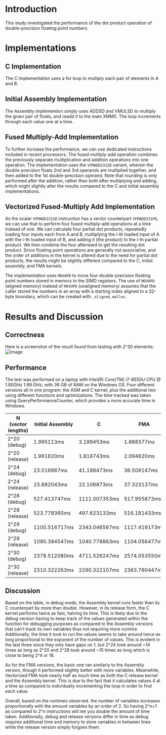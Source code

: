 # Introduction
This study investigated the performance of the dot product operation of double-precision floating point numbers.

# Implementations
## C Implementation
The C implementation uses a for loop to multiply each pair of elements in A and B.

## Initial Assembly Implementation
The Assembly implemention simply uses ADDSD and VMULSD to multiply the given pair of floats, and readd it to the main XMM0. The loop increments through each value one at a time. 

## Fused Multiply-Add Implementation
To further increase the performance, we can use dedicated instructions included in recent processors. The fused multiply-add operation combines the previously separate multiplication and addition operations into one operation. The implementation uses the `VFMADD231SD` variant, wherein the double-precision floats 2nd and 3rd operands are multiplied together, and then added to the 1st double-precision operand. Note that rounding is only performed after the addition, rather than both after multiplying and adding, which might slightly alter the results compared to the C and initial assembly implementations.

## Vectorized Fused-Multiply Add Implementation
As the scalar `VFMADD231SD` instruction has a vector counterpart `VFMADD231PD`, we can use that to perform four fused multiply-add operations at a time instead of one. We can calculate four partial dot products, repeatedly loading four inputs each from A and B, multiplying the i-th loaded input of A with the i-th loaded input of B, and adding it (the product) to the i-th partial product. We then combine the four afterward to get the resulting dot product. Since floating point operations are generally not associative, and the order of additions in the kernel is altered due to the need for partial dot products, the results might be slightly different compared to the C, initial assembly, and FMA kernels.

The implementation uses `MOVAPD` to move four double-precision floating point numbers stored in memory to the SIMD registers. The use of `MOVAPD` (aligned memory) instead of `MOVUPD` (unaligned memory) assumes that the caller stored the numbers in an array with a starting index aligned to a 32-byte boundary, which can be created with `_aligned_malloc`.

# Results and Discussion
## Correctness
Here is a screenshot of the result found from testing with 2^30 elements:
![image](https://github.com/3liteking148/lbyarch-mp2/assets/113081450/102a3691-23bd-4459-ba5d-05393b8e2a73)

## Performance
The test was performed on a laptop with Intel(R) Core(TM) i7-8550U CPU @ 1.80GHz 1.99 GHz, with 36 GB of RAM on the Windows OS. Four different versions all in one program: the ASM and C kernel, plus the additional two using different functions and optimizations. The time tracked was taken using QueryPerformanceCounter, which provides a more accurate time in Windows. 

| N (vector lengths) | Initial Assembly | C            | FMA          | Vectorized FMA |
| ------------------ | ---------------- | ------------ | ------------ | -------------- |
| 2^20 (debug)       | 1.995113ms       | 3.199453ms   | 1.888377ms   | 1.543543ms     |
| 2^20 (release)     | 1.991820ms       | 1.818743ms   | 2.094620ms   | 1.344800ms     |
| 2^24 (debug)       | 23.016667ms      | 41.188473ms  | 36.509147ms  | 20.148133ms    |
| 2^24 (release)     | 23.882043ms      | 22.106873ms  | 37.323137ms  | 20.286847ms    |
| 2^28 (debug)       | 527.413747ms     | 1111.007353ms| 517.955873ms | 315.934943ms   |
| 2^28 (release)     | 523.778360ms     | 497.623133ms | 516.181433ms | 313.955273ms   |
| 2^29 (debug)       | 1100.516717ms    | 2343.046567ms| 1117.419173ms| 641.342950ms   |
| 2^29 (release)     | 1090.384547ms    | 1040.778863ms| 1104.056477ms| 626.228163ms   |
| 2^30 (debug)       | 2378.512080ms    | 4711.526247ms| 2574.053550ms| 1410.134207ms  |
| 2^30 (release)     | 2310.322263ms    | 2290.322107ms| 2363.760447ms| 1290.921523ms  |

## Discussion

Based on the table, in debug mode, the Assembly kernel runs faster than its C counterpart by more than double. However, in its release form, the C kernel performs twice as fast, halving its time. This is likely due to the debug version having to keep track of the values generated within the function for debugging purposes as compared to the Assembly versions that can't track its own variables thus not requiring more runtime. Additionally, the time it took to run the values seems to take around twice as long proportional to the exponent of the number of values. This is evident in the last three since they only have gaps on 1, but 2^24 took around ~14 times as long as 2^20 and 2^28 took around ~15 times as long which is close to being 2^4 or 16.

As for the FMA versions, the basic one ran similarly to the Assembly version, though it performed slightly better with more variables. Meanwhile, Vectorized FMA took nearly half as much time as both the C release kernel and the Assembly kernel. This is due to the fact that it calculates values 4 at a time as compared to individually incrementing the loop in order to find each value.

Overall, based on the runtimes observed. the number of variables increases proportionally with the amount variables by an order of 2. So having 2^n+1 as compared to 2^n instructions will net you double the amount of time taken. Additionally, debug and release versions differ in time as debug requires additional time and memory to store variables in between lines while the release version simply forgoes them. 
